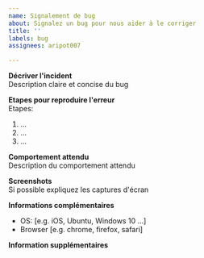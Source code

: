 ```yaml
---
name: Signalement de bug
about: Signalez un bug pour nous aider à le corriger
title: ''
labels: bug
assignees: aripot007

---
```


**Décriver l'incident** \
Description claire et concise du bug

**Etapes pour reproduire l'erreur** \
Etapes:
1. ...
2. ...
3. ...

**Comportement attendu**\
Description du comportement attendu

**Screenshots**\
Si possible expliquez les captures d'écran

**Informations complémentaires**
 - OS: [e.g. iOS, Ubuntu, Windows 10 ...]
 - Browser [e.g. chrome, firefox, safari]


**Information supplémentaires**
